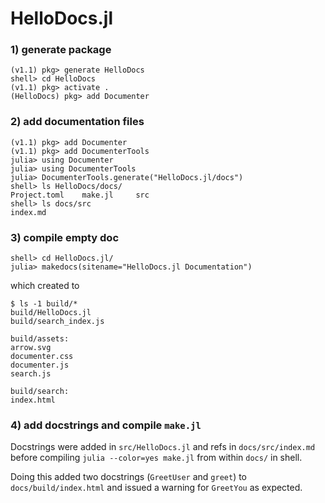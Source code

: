 # HelloDocs.jl

### 1) generate package

```
(v1.1) pkg> generate HelloDocs
shell> cd HelloDocs
(v1.1) pkg> activate .
(HelloDocs) pkg> add Documenter
```

### 2) add documentation files

```
(v1.1) pkg> add Documenter
(v1.1) pkg> add DocumenterTools
julia> using Documenter
julia> using DocumenterTools
julia> DocumenterTools.generate("HelloDocs.jl/docs")
shell> ls HelloDocs/docs/
Project.toml	make.jl		src
shell> ls docs/src
index.md
```

### 3) compile empty doc

```
shell> cd HelloDocs.jl/
julia> makedocs(sitename="HelloDocs.jl Documentation")
```

which created to 

```
$ ls -1 build/*
build/HelloDocs.jl
build/search_index.js

build/assets:
arrow.svg
documenter.css
documenter.js
search.js

build/search:
index.html
```

### 4) add docstrings and compile `make.jl`

Docstrings were added in `src/HelloDocs.jl` and refs in `docs/src/index.md` before compiling `julia --color=yes make.jl` from within `docs/` in shell.

Doing this added two docstrings (`GreetUser` and `greet`) to `docs/build/index.html` and issued a warning for `GreetYou` as expected.
